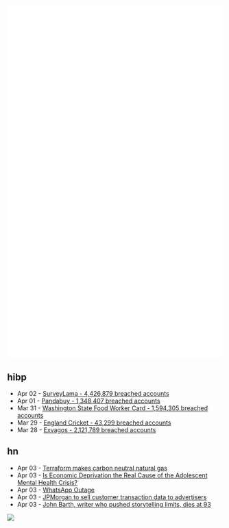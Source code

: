 ![Metrics](https://raw.githubusercontent.com/phixion/phixion/master/metrics.svg)

## hibp

<!--
for https://github.com/phixion/phixion/blob/main/.github/workflows/feeds.yml
-->
<!--START_SECTION:haveibeenpwnd-->
- Apr 02 - [SurveyLama - 4,426,879 breached accounts](https://haveibeenpwned.com/PwnedWebsites#SurveyLama)
- Apr 01 - [Pandabuy - 1,348,407 breached accounts](https://haveibeenpwned.com/PwnedWebsites#Pandabuy)
- Mar 31 - [Washington State Food Worker Card - 1,594,305 breached accounts](https://haveibeenpwned.com/PwnedWebsites#WashingtonStateFoodWorkerCard)
- Mar 29 - [England Cricket - 43,299 breached accounts](https://haveibeenpwned.com/PwnedWebsites#ECB)
- Mar 28 - [Exvagos - 2,121,789 breached accounts](https://haveibeenpwned.com/PwnedWebsites#Exvagos)
<!--END_SECTION:haveibeenpwnd-->

## hn

<!--
for https://github.com/phixion/phixion/blob/main/.github/workflows/feeds.yml
-->
<!--START_SECTION:hn-->
- Apr 03 - [Terraform makes carbon neutral natural gas](https://terraformindustries.wordpress.com/2024/04/01/terraform-makes-carbon-neutral-natural-gas/)
- Apr 03 - [Is Economic Deprivation the Real Cause of the Adolescent Mental Health Crisis?](https://www.afterbabel.com/p/financial-crisis)
- Apr 03 - [WhatsApp Outage](https://downdetector.in/status/whatsapp/)
- Apr 03 - [JPMorgan to sell customer transaction data to advertisers](https://media.chase.com/news/chase-launches-chase-media-solutions)
- Apr 03 - [John Barth, writer who pushed storytelling limits, dies at 93](https://www.nytimes.com/2024/04/02/books/john-barth-dead.html)
<!--END_SECTION:hn-->

<!--
for https://yhype.me
-->
![](https://hit.yhype.me/github/profile?user_id=13013670)
